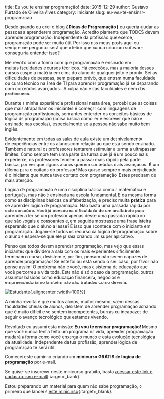 title: Eu vou te ensinar programação!
date: 2015-12-29
author: Gustavo Furtado de Oliveira Alves
category: Iniciante
slug: eu-vou-te-ensinar-programacao

Desde quando eu criei o blog **{ Dicas de Programação }** eu queria
ajudar as pessoas a aprenderem programação. Acredito piamente que TODOS
devem aprender programação. Independente da profissão que exerce,
programação pode ser muito útil. Por isso nos meus posts aqui eu
sempre me pergunto: será que o leitor que nunca criou um software
conseguiria entender isso?

Me revolto com a forma com que programação é ensinado em
muitas faculdades e cursos técnicos. Há exceções, mas a maioria desses
cursos cospe a matéria em cima do aluno de qualquer jeito e pronto.
Sei as dificuldades de pessoas, sem preparo prévio, que entram numa
faculdade ou curso técnico na área de TI para aprender programação já se
deparando com conteúdos avançados.  A culpa não é das faculdades e nem
dos professores.

Durante a minha experiência profissional nesta área, percebi que as
coisas que mais atrapalham os iniciantes é começar com linguagens de
programação profissionais, sem antes entender os conceitos básicos de
lógica de programação (coisa básica como ler e escrever que não é
ensinado nas escolas), especialmente se a pessoa não sabe muito bem
inglês.

Evidentemente em todas as salas de aula existe um desnivelamento
de experiências entre os alunos com relação ao que está sendo ensinado.
Também é natural os professores tentarem estimular a turma a ultrapassar
limites. Como sempre tem uma parte da turma que já é um pouco mais
experiente, os professores tendem a passar mais rápido pela parte
básica, por ver que alguns alunos querem conteúdos mais avançados. É um
dilema para o coitado do professor! Mas quase sempre o mais prejudicado
é o iniciante que nunca teve contato com programação. Estes precisam de
mais atenção.

Lógica de programação é uma disciplina básica como a matemática e
português, mas não é ensinada na escola fundamental. E da mesma forma
como as disciplinas básicas da alfabetização, é preciso
muita **prática** para se aprender lógica de programação. Não basta uma
passada rápida por este conteúdo. Você já pensou na dificuldade de um
analfabeto para aprender a ler se um professor apenas desse uma passada
rápida no que são vogais e consoantes e, em seguida mostrasse uma frase
inteira esperando que o aluno a lesse? É isso que acontece com o
iniciante em programação. Jogam-se todos os recurso da lógica de
programação sobre o aluno e espera-se que ele já saia criando um super
aplicativo.

Penso que todos devem aprender programação, mas vejo que esses
iniciantes que dividem a sala com os mais experientes dificilmente
terminam o curso, desistem e, por fim, pensam não serem capazes de
aprender programação! Se este foi ou está sendo o seu caso, por favor
não pense assim! O problema não é você, mas o sistema de educação que
você percorreu a vida toda. Este não é só o caso da programação, outros
assuntos básicos como educação financeira, negócios e empreendedorismo
também não são tratados como deveria.

![Estudante](/images/eu-vou-te-ensinar-programacao/student.jpg){.aligncenter :width=100%}

A minha revolta é que muitos alunos, muitos mesmo, saem dessas
faculdades cheias de alunos, desistem de aprender programação
achando que é muito difícil e se sentem incompetentes, burras ou
incapazes de seguir o avanço tecnológico que estamos vivendo.

Revoltado eu assumi esta missão: **Eu vou te ensinar programação!**
Mesmo que você nunca tenha feito um programa na vida, aprender
programação mudará a forma como você enxerga o mundo e esta evolução
tecnológica da atualidade. Independente da tua profissão, aprender
lógica de programação te será útil.

Comecei este caminho criando um **minicurso GRÁTIS de lógica de
programação** por e-mail.

Se quiser se inscrever neste minicurso gratuito, basta [acessar este
link e cadastrar seu e-mail](http://mclp.dicasdeprogramacao.com.br/){:target=\_blank}.

Estou preparando um material para quem não sabe programação, o primeiro
que lancei é [este minicurso](http://mclp.dicasdeprogramacao.com.br/){:target=\_blank}.
